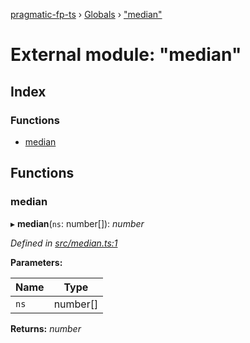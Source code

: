 [pragmatic-fp-ts](../README.md) › [Globals](../globals.md) › ["median"](_median_.md)

# External module: "median"

## Index

### Functions

* [median](_median_.md#median)

## Functions

###  median

▸ **median**(`ns`: number[]): *number*

*Defined in [src/median.ts:1](https://github.com/hermann-p/pragmatic-fp-ts/blob/1e5cfe0/src/median.ts#L1)*

**Parameters:**

Name | Type |
------ | ------ |
`ns` | number[] |

**Returns:** *number*
